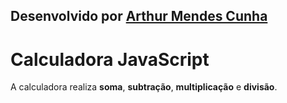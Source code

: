 ## Desenvolvido por [Arthur Mendes Cunha](https://github.com/mendesarthur)

# Calculadora JavaScript

A calculadora realiza **soma**, **subtração**, **multiplicação** e **divisão**.



